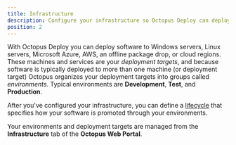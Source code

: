 ```yaml
---
title: Infrastructure
description: Configure your infrastructure so Octopus Deploy can deploy software to your Windows servers, Linux servers, Microsoft Azure, an offline package drop, or Cloud Regions.
position: 2
---
```


With Octopus Deploy you can deploy software to Windows servers, Linux servers, Microsoft Azure, AWS, an offline package drop, or cloud regions. These machines and services are your *deployment targets*, and because software is typically deployed to more than one machine (or deployment target) Octopus organizes your deployment targets into groups called *environments*. Typical environments are **Development**, **Test**, and **Production**.

After you've configured your infrastructure, you can define a [lifecycle](/docs/infrastructure/lifecycles/index.md) that specifies how your software is promoted through your environments.

Your environments and deployment targets are managed from the **Infrastructure** tab of the **Octopus Web Portal**.
